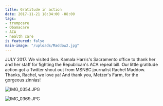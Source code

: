 ```yaml
---
title: Gratitude in action
date: 2017-11-21 18:34:00 -08:00
tags:
- trumpcare
- Obamacare
- ACA
- health care
is featured: false
main-image: "/uploads/Maddow2.jpg"
---
```


JULY 2017. We visited Sen. Kamala Harris's Sacramento office to thank her and her staff for fighting the Republican's ACA repeal bill. Our little gratitude action got a Twitter shout out from MSNBC journalist Rachel Maddow. Thanks, Rachel, we love ya! And thank you, Metzer's Farm, for the gorgeous zinnias!

![IMG_0354.JPG](/uploads/IMG_0354.JPG)

![IMG_0369.JPG](/uploads/IMG_0369.JPG)